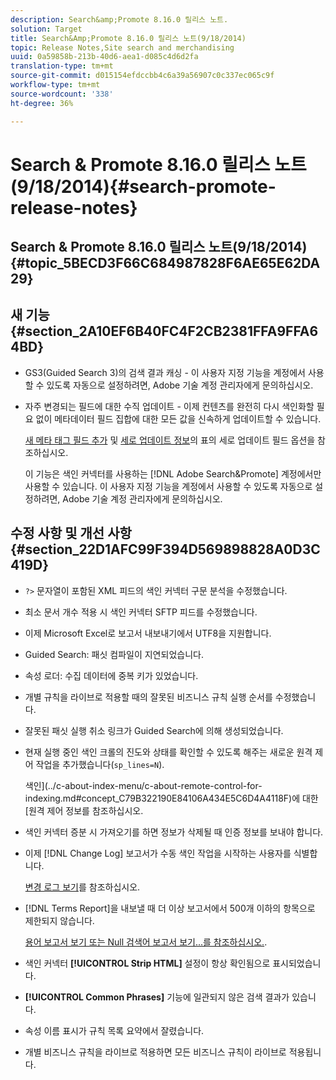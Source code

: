 ```yaml
---
description: Search&amp;Promote 8.16.0 릴리스 노트.
solution: Target
title: Search&Amp;Promote 8.16.0 릴리스 노트(9/18/2014)
topic: Release Notes,Site search and merchandising
uuid: 0a59858b-213b-40d6-aea1-d085c4d6d2fa
translation-type: tm+mt
source-git-commit: d015154efdccbb4c6a39a56907c0c337ec065c9f
workflow-type: tm+mt
source-wordcount: '338'
ht-degree: 36%

---
```



# Search &amp; Promote 8.16.0 릴리스 노트(9/18/2014){#search-promote-release-notes}

## Search &amp; Promote 8.16.0 릴리스 노트(9/18/2014) {#topic_5BECD3F66C684987828F6AE65E62DA29}

## 새 기능 {#section_2A10EF6B40FC4F2CB2381FFA9FFA64BD}

* GS3(Guided Search 3)의 검색 결과 캐싱 - 이 사용자 지정 기능을 계정에서 사용할 수 있도록 자동으로 설정하려면, Adobe 기술 계정 관리자에게 문의하십시오.
* 자주 변경되는 필드에 대한 수직 업데이트 - 이제 컨텐츠를 완전히 다시 색인화할 필요 없이 메타데이터 필드 집합에 대한 모든 값을 신속하게 업데이트할 수 있습니다.

   [새 메타 태그 필드 추가](../c-about-settings-menu/c-about-metadata-menu.md#task_6DF188C0FC7F4831A4444CA9AFA615E5) 및 [세로 업데이트 정보](../c-about-index-menu/c-about-vertical-updates.md#concept_E65A70C9C2E04804BF24FBE1B3CAD899)의 표의 세로 업데이트 필드 옵션을 참조하십시오.

   이 기능은 색인 커넥터를 사용하는 [!DNL Adobe Search&Promote] 계정에서만 사용할 수 있습니다. 이 사용자 지정 기능을 계정에서 사용할 수 있도록 자동으로 설정하려면, Adobe 기술 계정 관리자에게 문의하십시오.

## 수정 사항 및 개선 사항 {#section_22D1AFC99F394D569898828A0D3C419D}

* `?>` 문자열이 포함된 XML 피드의 색인 커넥터 구문 분석을 수정했습니다.
* 최소 문서 개수 적용 시 색인 커넥터 SFTP 피드를 수정했습니다.
* 이제 Microsoft Excel로 보고서 내보내기에서 UTF8을 지원합니다.
* Guided Search: 패싯 컴파일이 지연되었습니다.
* 속성 로더: 수집 데이터에 중복 키가 있었습니다.
* 개별 규칙을 라이브로 적용할 때의 잘못된 비즈니스 규칙 실행 순서를 수정했습니다.
* 잘못된 패싯 실행 취소 링크가 Guided Search에 의해 생성되었습니다.
* 현재 실행 중인 색인 크롤의 진도와 상태를 확인할 수 있도록 해주는 새로운 원격 제어 작업을 추가했습니다(`sp_lines=N`).

   색인](../c-about-index-menu/c-about-remote-control-for-indexing.md#concept_C79B322190E84106A434E5C6D4A4118F)에 대한 [원격 제어 정보를 참조하십시오.

* 색인 커넥터 증분 시 가져오기를 하면 정보가 삭제될 때 인증 정보를 보내야 합니다.
* 이제 [!DNL Change Log] 보고서가 수동 색인 작업을 시작하는 사용자를 식별합니다.

   [변경 로그 보기](../c-about-reports-menu/c-about-reports-menu.md#task_166F1156719F4B3D834BEA8E249C8057)를 참조하십시오.

* [!DNL Terms Report]을 내보낼 때 더 이상 보고서에서 500개 이하의 항목으로 제한되지 않습니다.

   [용어 보고서 보기 또는 Null 검색어 보고서 보기...를 참조하십시오.](../c-about-reports-menu/c-about-reports-menu.md#task_53B7ED1582DD4B0E8376546A7AFC789A).

* 색인 커넥터 **[!UICONTROL Strip HTML]** 설정이 항상 확인됨으로 표시되었습니다.
* **[!UICONTROL Common Phrases]** 기능에 일관되지 않은 검색 결과가 있습니다.
* 속성 이름 표시가 규칙 목록 요약에서 잘렸습니다.
* 개별 비즈니스 규칙을 라이브로 적용하면 모든 비즈니스 규칙이 라이브로 적용됩니다.

